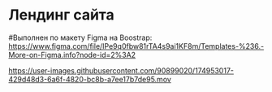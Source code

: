 # Лендинг сайта
#Выполнен по макету Figma на Boostrap: https://www.figma.com/file/IPe9q0fbw81rTA4s9ai1KF8m/Templates-%236.-More-on-Figma.info?node-id=2%3A2

https://user-images.githubusercontent.com/90899020/174953017-429d48d3-6a6f-4820-bc8b-a7ee17b7de95.mov

